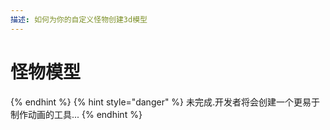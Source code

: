 ```yaml
---
描述: 如何为你的自定义怪物创建3d模型
---
```


# 怪物模型

{% endhint %}
{% hint style="danger" %}
未完成.开发者将会创建一个更易于制作动画的工具...
{% endhint %}

